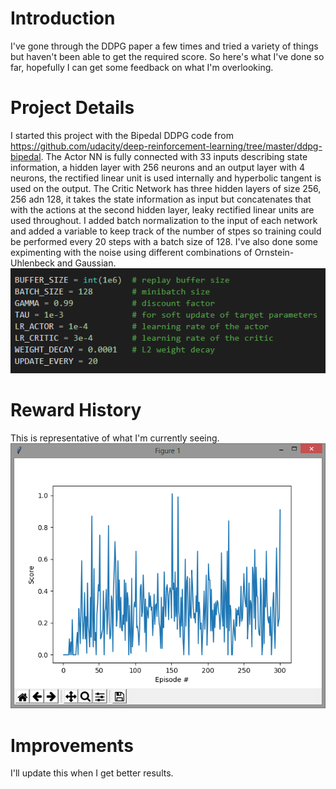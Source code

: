 # Introduction
I've gone through the DDPG paper a few times and tried a variety of things but haven't been able to get the required score. So here's what I've done so far, hopefully I can get some feedback on what I'm overlooking.

# Project Details
I started this project with the Bipedal DDPG code from https://github.com/udacity/deep-reinforcement-learning/tree/master/ddpg-bipedal. The Actor NN is fully connected with 33 inputs describing state information, a hidden layer with 256 neurons and an output layer with 4 neurons, the rectified linear unit is used internally and hyperbolic tangent is used on the output. The Critic Network has three hidden layers of size 256, 256 adn 128, it takes the state information as input but concatenates that with the actions at the second hidden layer, leaky rectified linear units are used throughout. I added batch normalization to the input of each network and added a variable to keep track of the number of stpes so training could be performed every 20 steps with a batch size of 128. I've also done some expimenting with the noise using different combinations of Ornstein-Uhlenbeck and Gaussian. 
![Hyperparameters](images/hyper.png)

# Reward History
This is representative of what I'm currently seeing.
![Training Profile](images/training.png)

# Improvements
I'll update this when I get better results.
